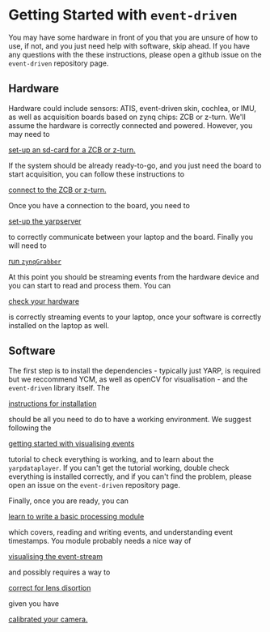 # Getting Started with `event-driven`

You may have some hardware in front of you that you are unsure of how to use, if not, and you just need help with software, skip ahead. If you have any questions with the these instructions, please open a github issue on the `event-driven` repository page.

## Hardware

Hardware could include sensors: ATIS, event-driven skin, cochlea, or IMU, as well as acquisition boards based on zynq chips: ZCB or z-turn. We'll assume the hardware is correctly connected and powered. However, you may need to

[set-up an sd-card for a ZCB or z-turn.](howtosetupSD.md)

If the system should be already ready-to-go, and you just need the board to start acquisition, you can follow these instructions to

[connect to the ZCB or z-turn.]()

Once you have a connection to the board, you need to

[set-up the yarpserver]()

to correctly communicate between your laptop and the board. Finally you will need to

[run `zynqGrabber`]()

At this point you should be streaming events from the hardware device and you can start to read and process them. You can

[check your hardware]()

is correctly streaming events to your laptop, once your software is correctly installed on the laptop as well.

## Software

The first step is to install the dependencies  - typically just YARP, is required but we reccommend YCM, as well as openCV for visualisation - and the `event-driven` library itself. The

[instructions for installation](full_installation.md)

should be all you need to do to have a working environment. We suggest following the

[getting started with visualising events](1viewer.md)

tutorial to check everything is working, and to learn about the `yarpdataplayer`. If you can't get the tutorial working, double check everything is installed correctly, and if you can't find the problem, please open an issue on the `event-driven` repository page.

Finally, once you are ready, you can

[learn to write a basic processing module]()

which covers, reading and writing events, and understanding event timestamps. You module probably needs a nice way of

[visualising the event-stream]()

and possibly requires a way to

[correct for lens disortion]()

given you have

[calibrated your camera.]()

